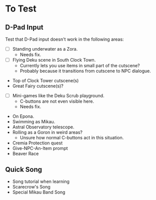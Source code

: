 To Test
=======

D-Pad Input
-----------

Test that D-Pad input doesn't work in the following areas:
- [ ] Standing underwater as a Zora.
  - Needs fix.
- [ ] Flying Deku scene in South Clock Town.
  - Currently lets you use items in small part of the cutscene?
  - Probably because it transitions from cutscene to NPC dialogue.
- Top of Clock Tower cutscene(s)
- Great Fairy cutscene(s)?
- [ ] Mini-games like the Deku Scrub playground.
  - C-buttons are not even visible here.
  - Needs fix.
- On Epona.
- Swimming as Mikau.
- Astral Observatory telescope.
- Rolling as a Goron in weird areas?
  - Unsure how normal C-buttons act in this situation.
- Cremia Protection quest
- Give-NPC-An-Item prompt
- Beaver Race

Quick Song
----------

- Song tutorial when learning
- Scarecrow's Song
- Special Mikau Band Song
